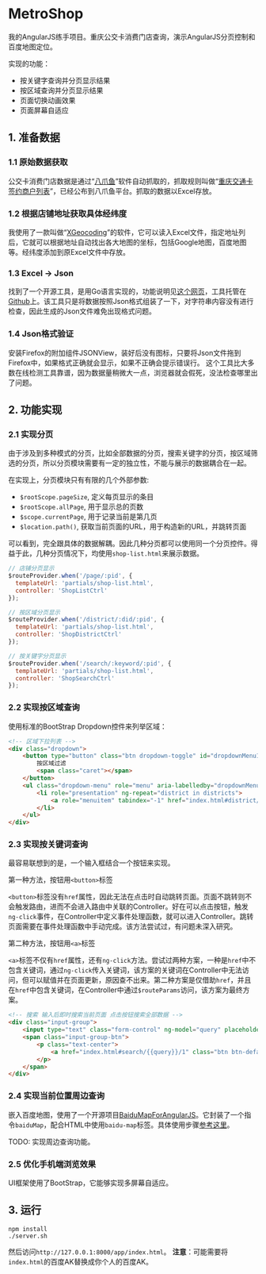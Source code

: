 # MetroShop

我的AngularJS练手项目。重庆公交卡消费门店查询，演示AngularJS分页控制和百度地图定位。

实现的功能：

 - 按关键字查询并分页显示结果
 - 按区域查询并分页显示结果
 - 页面切换动画效果
 - 页面屏幕自适应


## 1. 准备数据

### 1.1 原始数据获取
公交卡消费门店数据是通过“[八爪鱼](http://www.bazhuayu.com)”软件自动抓取的，抓取规则叫做“[重庆交通卡签约商户列表](http://www.bazhuayu.com/RuleMarketDetail?id=5702)”，已经公布到八爪鱼平台。抓取的数据以Excel存放。

### 1.2 根据店铺地址获取具体经纬度
我使用了一款叫做“[XGeocoding](http://www.gpsspg.com/xgeocoding/)”的软件，它可以读入Excel文件，指定地址列后，它就可以根据地址自动找出各大地图的坐标，包括Google地图，百度地图等。经纬度添加到原Excel文件中存放。

### 1.3 Excel -> Json
找到了一个开源工具，是用Go语言实现的，功能说明见[这个网页](http://www.cocoachina.com/bbs/read.php?tid-280731.html)，工具托管在[Github](https://github.com/sandao/ExcelTool.git)上。该工具只是将数据按照Json格式组装了一下，对字符串内容没有进行检查，因此生成的Json文件难免出现格式问题。

### 1.4 Json格式验证
安装Firefox的附加组件JSONView，装好后没有图标，只要将Json文件拖到Firefox中，如果格式正确就会显示，如果不正确会提示错误行。
这个工具比大多数在线检测工具靠谱，因为数据量稍微大一点，浏览器就会假死，没法检查哪里出了问题。

## 2. 功能实现

### 2.1 实现分页
由于涉及到多种模式的分页，比如全部数据的分页，搜索关键字的分页，按区域筛选的分页，所以分页模块需要有一定的独立性，不能与展示的数据耦合在一起。

在实现上，分页模块只有有限的几个外部参数:

- `$rootScope.pageSize`, 定义每页显示的条目
- `$rootScope.allPage`, 用于显示总的页数
- `$scope.currentPage`, 用于记录当前是第几页
- `$location.path()`, 获取当前页面的URL，用于构造新的URL，并跳转页面

可以看到，完全跟具体的数据解耦。因此几种分页都可以使用同一个分页控件。得益于此，几种分页情况下，均使用`shop-list.html`来展示数据。

```js
// 店铺分页显示
$routeProvider.when('/page/:pid', {
  templateUrl: 'partials/shop-list.html',
  controller: 'ShopListCtrl'
});

// 按区域分页显示
$routeProvider.when('/district/:did/:pid', {
  templateUrl: 'partials/shop-list.html',
  controller: 'ShopDistrictCtrl'
});

// 按关键字分页显示
$routeProvider.when('/search/:keyword/:pid', {
  templateUrl: 'partials/shop-list.html',
  controller: 'ShopSearchCtrl'
});
```

### 2.2 实现按区域查询
使用标准的BootStrap Dropdown控件来列举区域：
```html
<!-- 区域下拉列表 -->
<div class="dropdown">
	<button type="button" class="btn dropdown-toggle" id="dropdownMenu1" data-toggle="dropdown">
		按区域过滤
		<span class="caret"></span>
	</button>
	<ul class="dropdown-menu" role="menu" aria-labelledby="dropdownMenu1" ng-controller="DropdownCtrl">
		<li role="presentation" ng-repeat="district in districts">
			<a role="menuitem" tabindex="-1" href="index.html#district/{{district.abbreviation}}/1">{{district.name}}</a>
		</li>
	</ul>
</div>
```

### 2.3 实现按关键词查询
最容易联想到的是，一个输入框结合一个按钮来实现。

第一种方法，按钮用`<button>`标签

`<button>`标签没有`href`属性，因此无法在点击时自动跳转页面。页面不跳转则不会触发路由，进而不会进入路由中关联的Controller。好在可以点击按钮，触发`ng-click`事件，在Controller中定义事件处理函数，就可以进入Controller。跳转页面需要在事件处理函数中手动完成。该方法尝试过，有问题未深入研究。

第二种方法，按钮用`<a>`标签

`<a>`标签不仅有`href`属性，还有`ng-click`方法。尝试过两种方案，一种是`href`中不包含关键词，通过`ng-click`传入关键词，该方案的关键词在Controller中无法访问，但可以赋值并在页面更新，原因查不出来。第二种方案是仅借助`href`，并且在`href`中包含关键词，在Controller中通过`$routeParams`访问，该方案为最终方案。

```html
<!-- 搜索 输入后即时搜索当前页面 点击按钮搜索全部数据 -->
<div class="input-group">
	<input type="text" class="form-control" ng-model="query" placeholder="本页内搜索">
	<span class="input-group-btn">
		<p class="text-center">
			<a href="index.html#search/{{query}}/1" class="btn btn-default">全局搜索</a>
		</p>
	</span>
</div>
```

### 2.4 实现当前位置周边查询
嵌入百度地图，使用了一个开源项目[BaiduMapForAngularJS](https://github.com/leftstick/BaiduMapForAngularJS)。它封装了一个指令`baiduMap`，配合HTML中使用`baidu-map`标签。具体使用步骤[参考这里](https://github.com/leftstick/BaiduMapForAngularJS/blob/master/docs/APIDocs.md)。

TODO: 实现周边查询功能。

### 2.5 优化手机端浏览效果
UI框架使用了BootStrap，它能够实现多屏幕自适应。

## 3. 运行
```
npm install
./server.sh
```
然后访问`http://127.0.0.1:8000/app/index.html`。
**注意**：可能需要将`index.html`的百度AK替换成你个人的百度AK。
